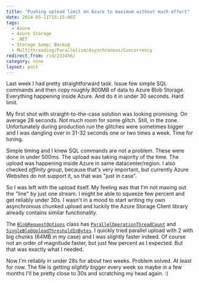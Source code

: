 ```yaml
---
title: "Pushing upload limit on Azure to maximum without much effort"
date: 2014-05-11T15:15:00Z
tags:
  - Azure
  - Azure Storage
  - .NET
  - Storage &amp; Backup
  - Multithreading/Parallelism/Asynchronous/Concurrency
redirect_from: /id/233456/
category: none
layout: post
---
```

Last week I had pretty straightforward task. Issue few simple SQL commands and then copy roughly 800MB of data to Azure Blob Storage. Everything happening inside Azure. And do it in under 30 seconds. Hard limit.

My first shot with straight-to-the-case solution was looking promising. On average 28 seconds. Not much room for some glitch. Still, in the zone. Unfortunately during production run the glitches were sometimes bigger and I was dangling over in 31-32 seconds one or two times a week. Time for tuning.

<!-- excerpt -->

Simple timing and I knew SQL commands are not a problem. These were done in under 500ms. The upload was taking majority of the time. The upload was happening inside Azure in same datacenter/region. I also checked _affinity group_, because that's very important, but currently Azure Websites do not support it, so that was "just in case". 

So I was left with the upload itself. My feeling was that I'm not maxing out the "line" by just one stream. I might be able to squeeze few percent and get reliably under 30s. I wasn't in a mood to start writing my own asynchronous chunked upload and luckily the Azure Storage Client library already contains similar functionality. 

The [`BlobRequestOptions`][1] class has [`ParallelOperationThreadCount`][2] and [`SingleBlobUploadThresholdInBytes`][3]. I quickly tried parallel upload with 2 with big chunks (64MB in my case) and I was slightly faster indeed. Of course not an order of magnitude faster, but just few percent as I expected. But that was exactly what I needed.

Now I'm reliably in under 28s for about two weeks. Problem solved. At least for now. The file is getting _slightly_ bigger every week so maybe in a few months I'll be pretty close to 30s and scratching my head again. :)

[1]: http://msdn.microsoft.com/en-us/library/microsoft.windowsazure.storage.blob.blobrequestoptions(v=azure.10).aspx
[2]: http://msdn.microsoft.com/en-us/library/microsoft.windowsazure.storage.blob.blobrequestoptions.paralleloperationthreadcount(v=azure.10).aspx
[3]: http://msdn.microsoft.com/en-us/library/microsoft.windowsazure.storage.blob.blobrequestoptions.singleblobuploadthresholdinbytes(v=azure.10).aspx
